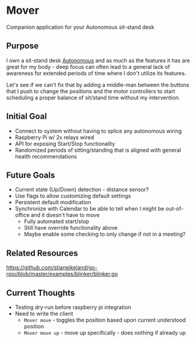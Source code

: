 # Mover
Companion application for your Autonomous sit-stand desk


## Purpose
I own a sit-stand desk [Autonomous]() and as much as the features it has are great for my body - deep focus can often lead to a general lack of awareness for extended periods of time where I don't utilize its features.

Let's see if we can't fix that by adding a middle-man between the buttons that I push to change the positions and the motor controllers to start scheduling a proper balance of sit/stand time without my intervention. 

## Initial Goal
- Connect to system without having to splice any autonomous wiring
- Raspberry Pi w/ 2x relays wired
- API for exposing Start/Stop functionality
- Randomized periods of sitting/standing that is aligned with general health recommendations

## Future Goals
- Current state (Up/Down) detection - distance sensor?
- Use flags to allow customizing default settings
- Persistent default modification
- Synchronize with Calendar to be able to tell when I might be out-of-office and it doesn't have to move
    - Fully automated start/stop
    - Still have override functionality above
    - Maybe enable some checking to only change if not in a meeting?

## Related Resources
https://github.com/stianeikeland/go-rpio/blob/master/examples/blinker/blinker.go

## Current Thoughts
- Testing dry-run before raspberry pi integration
- Need to write the client
    - `Mover move` - toggles the position based upon current understood position
    - `Mover move up` - move up specifically - does nothing if already up